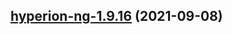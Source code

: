 
<a name="hyperion-ng-1.9.16"></a>
## [hyperion-ng-1.9.16](https://github.com/truecharts/apps/compare/hyperion-ng-1.9.15...hyperion-ng-1.9.16) (2021-09-08)
